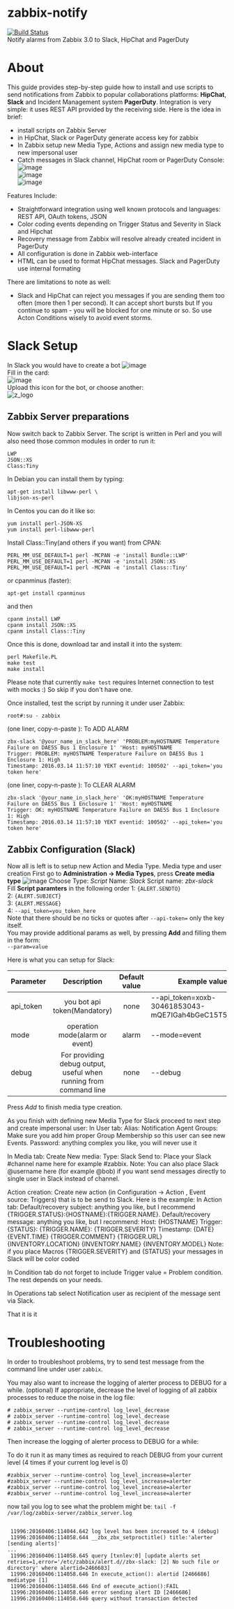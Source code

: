 # zabbix-notify
[![Build Status](https://travis-ci.org/v-zhuravlev/zabbix-notify.svg?branch=master)](https://travis-ci.org/v-zhuravlev/zabbix-notify)  
Notify alarms from Zabbix 3.0 to Slack, HipChat and PagerDuty  

# About
This guide provides step-by-step guide how to install and use scripts to send notifications from Zabbix to popular collaborations platforms: **HipChat**, **Slack** and Incident Management system **PagerDuty**. Integration is very simple: it uses REST API provided by the receiving side. 
Here is the idea in brief:
-	install scripts on Zabbix Server
-	in HipChat, Slack or PagerDuty generate access key for zabbix
-	In Zabbix setup new Media Type, Actions and assign new media type to new impersonal user
-	Catch messages in Slack channel, HipChat room or PagerDuty Console:
![image](https://cloud.githubusercontent.com/assets/14870891/14309222/bc9f510e-fbe3-11e5-94ff-66a313b00874.png)  
![image](https://cloud.githubusercontent.com/assets/14870891/14309233/c7aba6ba-fbe3-11e5-80a2-f42bc1abbb76.png)  
![image](https://cloud.githubusercontent.com/assets/14870891/14309241/d13943e0-fbe3-11e5-8242-3292dd8a91d5.png)  
 
 

 
Features Include:
-	Straightforward integration using well known protocols and languages: REST API, OAuth tokens, JSON
-	Color coding events depending on Trigger Status and Severity in Slack and Hipchat
-	Recovery message from Zabbix will resolve already created incident in PagerDuty
-	All configuration is done in Zabbix web-interface
-	HTML can be used to format HipChat messages. Slack and PagerDuty use internal formating

There are limitations to note as well:
-	Slack and HipChat can reject you messages if you are sending them too often (more then 1 per second). It can accept short bursts but If you continue to spam - you will be blocked for one minute or so. So use Acton Conditions wisely to avoid event storms.


# Slack Setup  
In Slack  you would have to create a bot
![image](https://cloud.githubusercontent.com/assets/14870891/14309257/e962e660-fbe3-11e5-8ef1-6158342cdac9.png)  
Fill in the card:  
![image](https://cloud.githubusercontent.com/assets/14870891/14309488/6f80241e-fbe5-11e5-82c2-2c4fdf18eae1.png)  
Upload this icon for the bot, or choose another:  
![z_logo](https://cloud.githubusercontent.com/assets/14870891/14309527/bbcf9c00-fbe5-11e5-9849-d7bc1aae374f.png)  


## Zabbix Server preparations  
Now switch back to Zabbix Server. 
The script is written in Perl and you will also need those common modules in order to run it:
```
LWP
JSON::XS
Class:Tiny
```
In Debian you can install them by typing:
```
apt-get install libwww-perl \
libjson-xs-perl
```
In Centos  you can do it like so:
```
yum install perl-JSON-XS
yum install perl-libwww-perl
```
Install Class::Tiny(and others if you want) from CPAN:
```
PERL_MM_USE_DEFAULT=1 perl -MCPAN -e 'install Bundle::LWP'
PERL_MM_USE_DEFAULT=1 perl -MCPAN -e 'install JSON::XS
PERL_MM_USE_DEFAULT=1 perl -MCPAN -e 'install Class::Tiny'
```
or cpanminus (faster):
```
apt-get install cpanminus
```
and then
```
cpanm install LWP
cpanm install JSON::XS
cpanm install Class::Tiny
```
Once this is done, download tar and install it into the system:  
```
perl Makefile.PL
make test
make install
```
Please note that currently `make test` requires Internet connection to test with mocks :) So skip if you don't have one.

Once installed, test the script by running it under user Zabbix:
```
root#:su - zabbix
```
(one liner, copy-n-paste ): To ADD ALARM
```
zbx-slack '@your_name_in_slack_here' 'PROBLEM:myHOSTNAME Temperature Failure on DAE5S Bus 1 Enclosure 1' 'Host: myHOSTNAME
Trigger: PROBLEM: myHOSTNAME Temperature Failure on DAE5S Bus 1 Enclosure 1: High
Timestamp: 2016.03.14 11:57:10 YEKT eventid: 100502' --api_token='you token here'
```
(one liner, copy-n-paste ): To CLEAR ALARM
```
zbx-slack '@your_name_in_slack_here' 'OK:myHOSTNAME Temperature Failure on DAE5S Bus 1 Enclosure 1' 'Host: myHOSTNAME
Trigger: OK: myHOSTNAME Temperature Failure on DAE5S Bus 1 Enclosure 1: High
Timestamp: 2016.03.14 11:57:10 YEKT eventid: 100502' --api_token='you token here'
```

## Zabbix Configuration (Slack)
Now all is left is to setup new Action and Media Type.
Media type and user creation
First go to **Administration -> Media Types**, press **Create media type**
![image](https://cloud.githubusercontent.com/assets/14870891/14310249/9eb38baa-fbe9-11e5-8f1c-f0d83125555a.png)
Choose Type: *Script* 
Name: *Slack* 
Script name: *zbx-slack*  
Fill **Script paramters** in the following order
1: `{ALERT.SENDTO}`  
2: `{ALERT.SUBJECT}`  
3: `{ALERT.MESSAGE}`  
4: `--api_token=you_token_here`  
Note that there should be no ticks or quotes after `--api-token=` only the key itself.  
You may provide additional params as well, by pressing **Add** and filling them in the form:  
`--param=value`  

Here is what you can setup for Slack:

| Parameter        | Description                      | Default value  | Example value                           |  
| ---------------- |:---------------------:|:--------------:|-----------------------------------------|  
| api_token        |  you bot api token(Mandatory)    | none           |--api_token=xoxb-30461853043-mQE7IGah4bGeC15T5gua4IzK|  
| mode        |  operation mode(alarm or event)   | alarm           |--mode=event|  
| debug        |  For providing debug output, useful when running from command line   |   none         |--debug|  

Press *Add* to finish media type creation.  


As you finish with defining new Media Type for Slack proceed to next step and create impersonal user:
In User tab:
Alias: Notification Agent
Groups: Make sure you add him proper Group Membership so this user can see new Events.
Password: anything complex you like, you will never use it
 
In Media tab:
Create New media:
Type: Slack
Send to: Place your Slack #channel name here for example #zabbix. 
Note: You can also place Slack @username here  (for example @bob) if you want send messages directly to single user  in Slack instead of channel.
 

 
Action creation:
Create new action (in Configuration -> Action , Event source: Triggers) that is to be send to Slack. Here is the example:
In Action tab:
Default/recovery subject: anything you like, but I recommend {TRIGGER.STATUS}:{HOSTNAME}:{TRIGGER.NAME}. 
Default/recovery message: 
anything you like, but I recommend:
Host: {HOSTNAME}
Trigger: {STATUS}: {TRIGGER.NAME}: {TRIGGER.SEVERITY}
Timestamp: {DATE} {EVENT.TIME}
{TRIGGER.COMMENT}
{TRIGGER.URL}
{INVENTORY.LOCATION}
{INVENTORY.NAME}
{INVENTORY.MODEL}
Note:  if you place Macros {TRIGGER.SEVERITY} and {STATUS} your messages in Slack will be color coded 
 
In Condition tab do not forget to include Trigger value = Problem condition. The rest depends on your needs.
 


 In Operations tab select Notification user as recipient of the message sent via Slack.
 


That it is it

# Troubleshooting
In order to troubleshoot problems, try to send test message from the command line under user `zabbix`.  

You may also want to increase the logging of alerter process to DEBUG for a while. 
(optional) If appropriate, decrease the level of logging of all zabbix processes to reduce the noise in the log file:  
```
# zabbix_server --runtime-control log_level_decrease
# zabbix_server --runtime-control log_level_decrease
# zabbix_server --runtime-control log_level_decrease
# zabbix_server --runtime-control log_level_decrease
```

Then increase the logging of alerter process to DEBUG for a while: 

To do it run it as many times as required to reach DEBUG from your current level (4 times if your current log level is 0)
```
#zabbix_server --runtime-control log_level_increase=alerter  
#zabbix_server --runtime-control log_level_increase=alerter  
#zabbix_server --runtime-control log_level_increase=alerter  
#zabbix_server --runtime-control log_level_increase=alerter  
```
now tail you log to see what the problem might be:
`tail -f /var/log/zabbix-server/zabbix_server.log`  

```

 11996:20160406:114044.642 log level has been increased to 4 (debug)
 11996:20160406:114058.644 __zbx_zbx_setproctitle() title:'alerter [sending alerts]'
...
 11996:20160406:114058.645 query [txnlev:0] [update alerts set retries=1,error='/etc/zabbix/alert.d//zbx-slack: [2] No such file or directory' where alertid=2466683]
 11996:20160406:114058.646 In execute_action(): alertid [2466686] mediatype [1]
 11996:20160406:114058.646 End of execute_action():FAIL
 11996:20160406:114058.646 error sending alert ID [2466686]
 11996:20160406:114058.646 query without transaction detected
 ```
